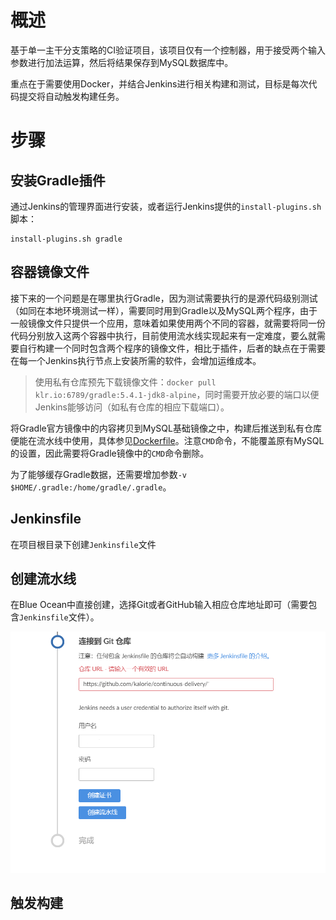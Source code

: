 # 概述

基于单一主干分支策略的CI验证项目，该项目仅有一个控制器，用于接受两个输入参数进行加法运算，然后将结果保存到MySQL数据库中。

重点在于需要使用Docker，并结合Jenkins进行相关构建和测试，目标是每次代码提交将自动触发构建任务。

# 步骤

## 安装Gradle插件

通过Jenkins的管理界面进行安装，或者运行Jenkins提供的`install-plugins.sh`脚本：

```
install-plugins.sh gradle
```

## 容器镜像文件

接下来的一个问题是在哪里执行Gradle，因为测试需要执行的是源代码级别测试（如同在本地环境测试一样），需要同时用到Gradle以及MySQL两个程序，由于一般镜像文件只提供一个应用，意味着如果使用两个不同的容器，就需要将同一份代码分别放入这两个容器中执行，目前使用流水线实现起来有一定难度，要么就需要自行构建一个同时包含两个程序的镜像文件，相比于插件，后者的缺点在于需要在每一个Jenkins执行节点上安装所需的软件，会增加运维成本。

> 使用私有仓库预先下载镜像文件：`docker pull klr.io:6789/gradle:5.4.1-jdk8-alpine`，同时需要开放必要的端口以便Jenkins能够访问（如私有仓库的相应下载端口）。

将Gradle官方镜像中的内容拷贝到MySQL基础镜像之中，构建后推送到私有仓库便能在流水线中使用，具体参见[Dockerfile](docker/Dockerfile-gradle-mysql)。注意`CMD`命令，不能覆盖原有MySQL的设置，因此需要将Gradle镜像中的`CMD`命令删除。

为了能够缓存Gradle数据，还需要增加参数`-v $HOME/.gradle:/home/gradle/.gradle`。

## Jenkinsfile

在项目根目录下创建`Jenkinsfile`文件


## 创建流水线

在Blue Ocean中直接创建，选择Git或者GitHub输入相应仓库地址即可（需要包含`Jenkinsfile`文件）。

![create-pipeline-from-git](img/create-pipeline-from-git.png)

## 触发构建

